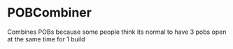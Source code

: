 # POBCombiner
Combines POBs because some people think its normal to have 3 pobs open at the same time for 1 build
